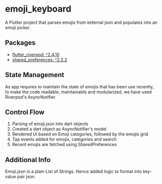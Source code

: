 # emoji_keyboard

A Flutter project that parses emojis from external json and populates into an emoji picker.

## Packages

- [flutter_riverpod: ^2.4.10](https://pub.dev/packages/flutter_riverpod)
- [shared_preferences: ^2.2.2](https://pub.dev/packages/shared_preferences)

## State Management

As app requires to maintain the state of emojis that has been use recently, to make the code readable, maintainable and modularized, we have used Riverpod's AsyncNotifier.

## Control Flow

1.  Parsing of emoji.json into dart objects
1.  Created a dart object as AsyncNotifier's model
1.  Rendered UI based on Emoji categories, followed by the emojis grid
1.  Tap events added for emojis, categories and search
1.  Recent emojis are fetched using SharedPreferences

## Additional Info

Emoji.json is a plain List of Strings. Hence added logic to format into key-value pair json.
